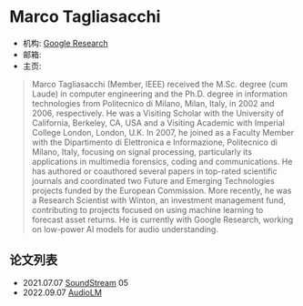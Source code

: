 # Marco Tagliasacchi

- 机构: [Google Research](../Institutions/Google.md)
- 邮箱:
- 主页:

> Marco Tagliasacchi (Member, IEEE) received the M.Sc. degree (cum Laude) in computer engineering and the Ph.D. degree in information technologies from Politecnico di Milano, Milan, Italy, in 2002 and 2006, respectively. He was a Visiting Scholar with the University of California, Berkeley, CA, USA and a Visiting Academic with Imperial College London, London, U.K. In 2007, he joined as a Faculty Member with the Dipartimento di Elettronica e Informazione, Politecnico di Milano, Italy, focusing on signal processing, particularly its applications in multimedia forensics, coding and communications. He has authored or coauthored several papers in top-rated scientific journals and coordinated two Future and Emerging Technologies projects funded by the European Commission. More recently, he was a Research Scientist with Winton, an investment management fund, contributing to projects focused on using machine learning to forecast asset returns. He is currently with Google Research, working on low-power AI models for audio understanding.

## 论文列表

- 2021.07.07 [SoundStream](../Models/Speech_Neural_Codec/2021.07.07_SoundStream.md) 05
- 2022.09.07 [AudioLM](../Models/Speech_LLM/2022.09.07_AudioLM.md)